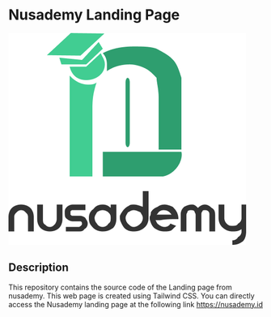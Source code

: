 # Nusademy Landing Page
![](https://github.com/nusademy/Bangkit2021CapstoneProject/raw/main/logo/logo.png)


## Description
This repository contains the source code of the Landing page from nusademy. This web page is created using Tailwind CSS. You can directly access the Nusademy landing page at the following link <https://nusademy.id>
